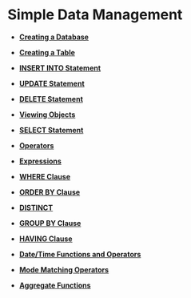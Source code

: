 # Simple Data Management<a name="EN-US_TOPIC_0000001255341777"></a>

-   **[Creating a Database](creating-a-database.md)**  

-   **[Creating a Table](creating-a-table.md)**  

-   **[INSERT INTO Statement](insert-into-statement.md)**  

-   **[UPDATE Statement](update-statement.md)**  

-   **[DELETE Statement](delete-statement.md)**  

-   **[Viewing Objects](viewing-objects.md)**  

-   **[SELECT Statement](select-statement.md)**  

-   **[Operators](operators.md)**  

-   **[Expressions](expressions.md)**  

-   **[WHERE Clause](where-clause.md)**  

-   **[ORDER BY Clause](order-by-clause.md)**  

-   **[DISTINCT](distinct.md)**  

-   **[GROUP BY Clause](group-by-clause.md)**  

-   **[HAVING Clause](having-clause.md)**  

-   **[Date/Time Functions and Operators](date-time-functions-and-operators.md)**  

-   **[Mode Matching Operators](mode-matching-operators.md)**  

-   **[Aggregate Functions](aggregate-functions.md)**  


